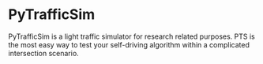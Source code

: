 # PyTrafficSim
PyTrafficSim is a light traffic simulator for research related purposes. PTS is the most easy way to test your self-driving algorithm within a complicated intersection scenario.
